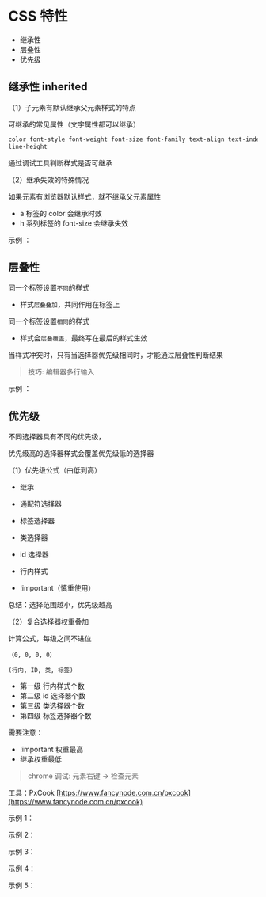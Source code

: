 # CSS 特性

- 继承性
- 层叠性
- 优先级

## 继承性 inherited

（1）子元素有默认继承父元素样式的特点

可继承的常见属性（文字属性都可以继承）

```html
color font-style font-weight font-size font-family text-align text-indent
line-height
```

通过调试工具判断样式是否可继承

（2）继承失效的特殊情况

如果元素有浏览器默认样式，就不继承父元素属性

- a 标签的 color 会继承时效
- h 系列标签的 font-size 会继承失效

示例 ：

[](demo/css-inherited-1.html ':include :type=code')

[](demo/css-inherited-1.html ':include height=200')

## 层叠性

同一个标签设置`不同`的样式

- 样式`层叠叠加`，共同作用在标签上

同一个标签设置`相同`的样式

- 样式会`层叠覆盖`，最终写在最后的样式生效

当样式冲突时，只有当选择器优先级相同时，才能通过层叠性判断结果

> 技巧: 编辑器多行输入

示例 ：

[](demo/css-cascade-1.html ':include :type=code')

[](demo/css-cascade-1.html ':include height=50')

## 优先级

不同选择器具有不同的优先级，

优先级高的选择器样式会覆盖优先级低的选择器

（1）优先级公式（由低到高）

- 继承

- 通配符选择器

- 标签选择器

- 类选择器

- id 选择器

- 行内样式

- !important（慎重使用）

总结：选择范围越小，优先级越高

（2）复合选择器权重叠加

计算公式，每级之间不进位

```
（0, 0, 0, 0）

(行内, ID, 类, 标签)
```

- 第一级 行内样式个数
- 第二级 id 选择器个数
- 第三级 类选择器个数
- 第四级 标签选择器个数

需要注意：

- !important 权重最高
- 继承权重最低

> chrome 调试: 元素右键 -> 检查元素

工具：PxCook [https://www.fancynode.com.cn/pxcook](https://www.fancynode.com.cn/pxcook)

示例 1：

[](demo/css-priority-1.html ':include :type=code')

[](demo/css-priority-1.html ':include height=50')

示例 2：

[](demo/css-priority-2.html ':include :type=code')

[](demo/css-priority-2.html ':include height=50')

示例 3：

[](demo/css-priority-3.html ':include :type=code')

[](demo/css-priority-3.html ':include height=50')

示例 4：

[](demo/css-priority-4.html ':include :type=code')

[](demo/css-priority-4.html ':include height=50')

示例 5：

[](demo/css-priority-5.html ':include :type=code')

[](demo/css-priority-5.html ':include height=50')
